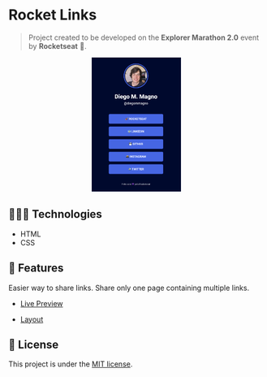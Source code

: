 # Rocket Links
> Project created to be developed on the **Explorer Marathon 2.0** event by **Rocketseat** 🚀.

<p align="center">
  <img alt="Project photo showing a list of buttons with links." src=".github/rocketlinks.png" width="35%" />
</p>

## 🧑🏻‍💻 Technologies

- HTML
- CSS

## :rocket: Features

Easier way to share links. Share only one page containing multiple links.

- [Live Preview](https://diegommagno.github.io/rocketseat/events/explorer-marathon/rocketlinks/index.html)

- [Layout](https://www.figma.com/community/file/1125601602315782027) 

## 📘 License

This project is under the [MIT license](LICENSE.md).